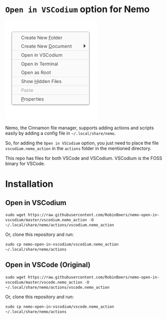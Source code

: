# `Open in VSCodium` option for Nemo

![Preview picture of context menu](test.png)

Nemo, the Cinnamon file manager, supports adding actions and scripts easily by adding a config file in `~/.local/share/nemo`.

So, for adding the `Open in VSCodium` option, you just need to place the file `vscodium.nemo_action` in the `actions` folder in the mentioned directory.

This repo has files for both VSCode and VSCodium. VSCodium is the FOSS binary for VSCode.

# Installation

## Open in VSCodium

```shell
sudo wget https://raw.githubusercontent.com/RobinBoers/nemo-open-in-vscodium/master/vscodium.nemo_action -O ~/.local/share/nemo/actions/vscodium.nemo_action
```

Or, clone this repository and run:

```shell
sudo cp nemo-open-in-vscodium/vscodium.nemo_action ~/.local/share/nemo/actions
```

## Open in VSCode (Original)

```shell
sudo wget https://raw.githubusercontent.com/RobinBoers/nemo-open-in-vscodium/master/vscode.nemo_action -O ~/.local/share/nemo/actions/vscode.nemo_action
```

Or, clone this repository and run:

```shell
sudo cp nemo-open-in-vscodium/vscode.nemo_action ~/.local/share/nemo/actions
```